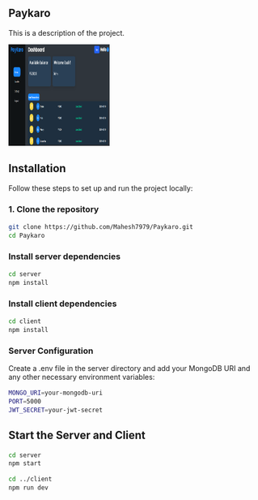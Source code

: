 ## Paykaro

This is a description of the project.

<img src="imgs/assets/demo-ss-home.png" alt="Logo" width="200" height="200">

## Installation

Follow these steps to set up and run the project locally:

### 1. Clone the repository

```sh
git clone https://github.com/Mahesh7979/Paykaro.git
cd Paykaro
```

### Install server dependencies
```sh
cd server
npm install
```

### Install client dependencies
```sh
cd client
npm install
```

### Server Configuration
Create a .env file in the server directory and add your MongoDB URI and any other necessary environment variables:
```sh
MONGO_URI=your-mongodb-uri
PORT=5000
JWT_SECRET=your-jwt-secret
```


##  Start the Server and Client

```sh
cd server
npm start
```
```sh
cd ../client
npm run dev


